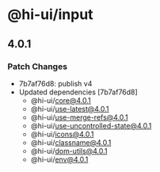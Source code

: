 # @hi-ui/input

## 4.0.1

### Patch Changes

- 7b7af76d8: publish v4
- Updated dependencies [7b7af76d8]
  - @hi-ui/core@4.0.1
  - @hi-ui/use-latest@4.0.1
  - @hi-ui/use-merge-refs@4.0.1
  - @hi-ui/use-uncontrolled-state@4.0.1
  - @hi-ui/icons@4.0.1
  - @hi-ui/classname@4.0.1
  - @hi-ui/dom-utils@4.0.1
  - @hi-ui/env@4.0.1
